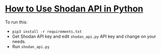 # [How to Use Shodan API in Python](https://www.thepythoncode.com/article/using-shodan-api-in-python)
To run this:
- `pip3 install -r requirements.txt`
- Get Shodan API key and edit `shodan_api.py` API key and change on your needs.
- Run `shodan_api.py`
